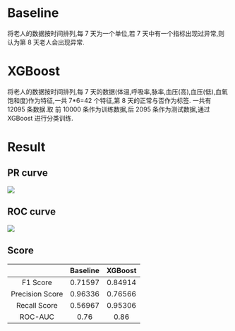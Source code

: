 <!--
 * @Description: 
 * @Author: YuanZi
 * @Github: https://github.com/yzmean
 * @Date: 2019-08-23 14:18:41
 * @LastEditTime: 2019-08-23 14:36:38
 -->
# Baseline
将老人的数据按时间排列,每 7 天为一个单位,若 7 天中有一个指标出现过异常,则认为第 8 天老人会出现异常.
# XGBoost
将老人的数据按时间排列,每 7 天的数据(体温,呼吸率,脉率,血压(高),血压(低),血氧饱和度)作为特征,一共 7*6=42 个特征,第 8 天的正常与否作为标签. 一共有 12095 条数据.取 前 10000 条作为训练数据,后 2095 条作为测试数据,通过 XGBoost 进行分类训练.
# Result
## PR curve
![](https://github.com/yzmean/COPD_DATA/blob/master/XGBoost/PR-curve.png)
## ROC curve
![](https://github.com/yzmean/COPD_DATA/blob/master/XGBoost/ROC-curve.png)
## Score
||Baseline|XGBoost|
|:----:|:----:|:----:|
|F1 Score|0.71597|0.84914|
|Precision Score|0.96336|0.76566|
|Recall Score|0.56967|0.95306|
|ROC-AUC|0.76|0.86|